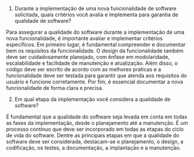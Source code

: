 1.	Durante a implementação de uma nova funcionalidade de software solicitada, quais critérios você avalia e implementa para garantia de qualidade de software?

Para assegurar a qualidade do software durante a implementação de uma nova funcionalidade, é importante avaliar e implementar critérios específicos. Em primeiro lugar, é fundamental compreender e documentar bem os requisitos da funcionalidade. O design da funcionalidade também deve ser cuidadosamente planejado, com ênfase em modularidade, escalabilidade e facilidade de manutenção e atualização. Além disso, o código deve ser escrito de acordo com as melhores práticas e a funcionalidade deve ser testada para garantir que atenda aos requisitos do usuário e funcione corretamente. Por fim, é essencial documentar a nova funcionalidade de forma clara e precisa.

2.	Em qual etapa da implementação você considera a qualidade de software?

É fundamental que a qualidade do software seja levada em conta em todas as fases da implementação, desde o planejamento até a manutenção. É um processo contínuo que deve ser incorporado em todas as etapas do ciclo de vida do software. Dentre as principais etapas em que a qualidade do software deve ser considerada, destacam-se o planejamento, o design, a codificação, os testes, a documentação, a implantação e a manutenção.
